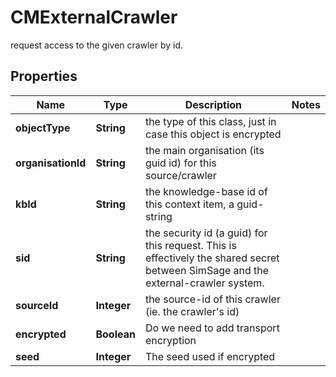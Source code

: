 

# CMExternalCrawler

request access to the given crawler by id.

## Properties

| Name | Type | Description | Notes |
|------------ | ------------- | ------------- | -------------|
|**objectType** | **String** | the type of this class, just in case this object is encrypted |  |
|**organisationId** | **String** | the main organisation (its guid id) for this source/crawler |  |
|**kbId** | **String** | the knowledge-base id of this context item, a guid-string |  |
|**sid** | **String** | the security id (a guid) for this request.  This is effectively the shared secret between SimSage and the external-crawler system. |  |
|**sourceId** | **Integer** | the source-id of this crawler (ie. the crawler&#39;s id) |  |
|**encrypted** | **Boolean** | Do we need to add transport encryption |  |
|**seed** | **Integer** | The seed used if encrypted |  |



